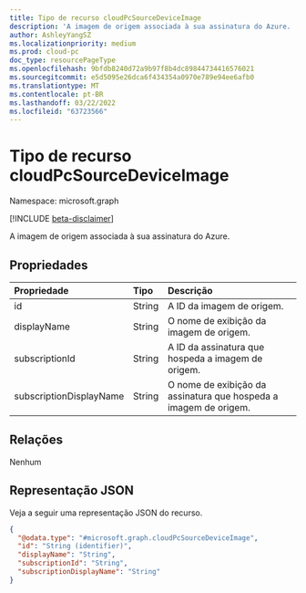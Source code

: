 ```yaml
---
title: Tipo de recurso cloudPcSourceDeviceImage
description: 'A imagem de origem associada à sua assinatura do Azure. '
author: AshleyYangSZ
ms.localizationpriority: medium
ms.prod: cloud-pc
doc_type: resourcePageType
ms.openlocfilehash: 9bfdb8240d72a9b97f8b4dc89844734416576021
ms.sourcegitcommit: e5d5095e26dca6f434354a0970e789e94ee6afb0
ms.translationtype: MT
ms.contentlocale: pt-BR
ms.lasthandoff: 03/22/2022
ms.locfileid: "63723566"
---
```

# <a name="cloudpcsourcedeviceimage-resource-type"></a>Tipo de recurso cloudPcSourceDeviceImage

Namespace: microsoft.graph

[!INCLUDE [beta-disclaimer](../../includes/beta-disclaimer.md)]

A imagem de origem associada à sua assinatura do Azure.

## <a name="properties"></a>Propriedades

|Propriedade|Tipo|Descrição|
|:---|:---|:---|
|id|String|A ID da imagem de origem.|
|displayName|String|O nome de exibição da imagem de origem.|
|subscriptionId|String|A ID da assinatura que hospeda a imagem de origem.|
|subscriptionDisplayName|String|O nome de exibição da assinatura que hospeda a imagem de origem.|

## <a name="relationships"></a>Relações

Nenhum

## <a name="json-representation"></a>Representação JSON

Veja a seguir uma representação JSON do recurso.
<!-- {
  "blockType": "resource",
  "@odata.type": "microsoft.graph.cloudPcSourceDeviceImage"
}
-->

``` json
{
  "@odata.type": "#microsoft.graph.cloudPcSourceDeviceImage",
  "id": "String (identifier)",
  "displayName": "String",
  "subscriptionId": "String",
  "subscriptionDisplayName": "String"
}
```
